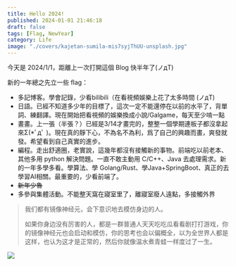 ```yaml
---
title: Hello 2024!
published: 2024-01-01 21:46:18
draft: false
tags: [Flag, NewYear]
category: Life
image: "./covers/kajetan-sumila-mis7syjThUU-unsplash.jpg"
---
```


今天是 2024/1/1，距離上一次打開這個 Blog 快半年了(ノдT)

新的一年總之先立一些 flag：

- 多記博客。學會記錄，少看bilibili（在看視頻娛樂上花了太多時間 (ノдT)
- 日語。已經不知道多少年的目標了，這次一定不能還停在以前的水平了，背單詞、練翻譯。現在開始把看視頻的娛樂換成小說/Galgame，每天至少啃一點
- 畫畫。上一張（半張？）已經是3/14才畫完的，整整一個學期連板子都沒拿起來Σ(*ﾟдﾟ )。現在真的靜下心，不為名不為利，爲了自己的興趣而畫，爽發就發。希望看到自己真實的進步。
- 編程。走出舒適圈，老實說，這幾年都沒有接觸新的事物。前端吃以前老本、其他多用 python 解決問題。一直不敢主動用 C/C++、Java 去處理需求。新的一年多學多看。學算法、學 Golang/Rust、學Java+SpringBoot、真正的去學習AI相關。最重要的，少看前端了。
- <del>新年少魯</del>
- 多參與集體活動。不能整天窩在寢室里了，離寢室廢人遠點，多接觸外界

> 我们都有镜像神经元，会下意识地去模仿身边的人。
> 
> 如果你身边没有厉害的人，都是一群普通人天天吃吃瓜看看剧打打游戏，你的镜像神经元也会启动和模仿，你的思考也会以偏概全，以为全世界人都是这样，也认为这才是正常的，然后你就像温水煮青蛙一样度过了一生。

![](https://plus.unsplash.com/premium_photo-1683888229278-51d1fa1b8ddb?q=80&w=2532&auto=format&fit=crop&ixlib=rb-4.0.3&ixid=M3wxMjA3fDB8MHxwaG90by1wYWdlfHx8fGVufDB8fHx8fA%3D%3D)
